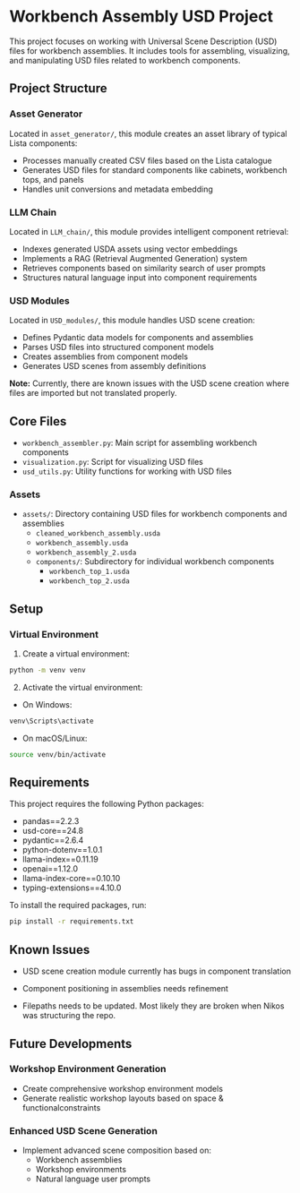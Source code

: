 # Workbench Assembly USD Project

This project focuses on working with Universal Scene Description (USD) files for workbench assemblies. It includes tools for assembling, visualizing, and manipulating USD files related to workbench components.

## Project Structure

### Asset Generator
Located in `asset_generator/`, this module creates an asset library of typical Lista components:
- Processes manually created CSV files based on the Lista catalogue
- Generates USD files for standard components like cabinets, workbench tops, and panels
- Handles unit conversions and metadata embedding

### LLM Chain
Located in `LLM_chain/`, this module provides intelligent component retrieval:
- Indexes generated USDA assets using vector embeddings
- Implements a RAG (Retrieval Augmented Generation) system
- Retrieves components based on similarity search of user prompts
- Structures natural language input into component requirements

### USD Modules
Located in `USD_modules/`, this module handles USD scene creation:
- Defines Pydantic data models for components and assemblies
- Parses USD files into structured component models
- Creates assemblies from component models
- Generates USD scenes from assembly definitions

**Note:** Currently, there are known issues with the USD scene creation where files are imported but not translated properly.

## Core Files
- `workbench_assembler.py`: Main script for assembling workbench components
- `visualization.py`: Script for visualizing USD files
- `usd_utils.py`: Utility functions for working with USD files

### Assets
- `assets/`: Directory containing USD files for workbench components and assemblies
  - `cleaned_workbench_assembly.usda`
  - `workbench_assembly.usda`
  - `workbench_assembly_2.usda`
  - `components/`: Subdirectory for individual workbench components
    - `workbench_top_1.usda`
    - `workbench_top_2.usda`

## Setup

### Virtual Environment
1. Create a virtual environment:
```bash
python -m venv venv
```

2. Activate the virtual environment:
- On Windows:
```bash
venv\Scripts\activate
```
- On macOS/Linux:
```bash
source venv/bin/activate
```

## Requirements

This project requires the following Python packages:
- pandas==2.2.3
- usd-core==24.8
- pydantic==2.6.4
- python-dotenv==1.0.1
- llama-index==0.11.19
- openai==1.12.0
- llama-index-core==0.10.10
- typing-extensions==4.10.0

To install the required packages, run:
```bash
pip install -r requirements.txt
```

## Known Issues
- USD scene creation module currently has bugs in component translation
- Component positioning in assemblies needs refinement

- Filepaths needs to be updated. Most likely they are broken when Nikos was structuring the repo.

## Future Developments

### Workshop Environment Generation
- Create comprehensive workshop environment models
- Generate realistic workshop layouts based on space & functionalconstraints

### Enhanced USD Scene Generation
- Implement advanced scene composition based on:
  - Workbench assemblies
  - Workshop environments
  - Natural language user prompts


